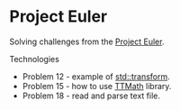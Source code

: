 # Project Euler

Solving challenges from the [Project Euler](https://projecteuler.net/).

Technologies
* Problem 12 - example of [std::transform](https://en.cppreference.com/w/cpp/algorithm/transform).
* Problem 15 - how to use [TTMath](https://www.ttmath.org/) library.
* Problem 18 - read and parse text file.